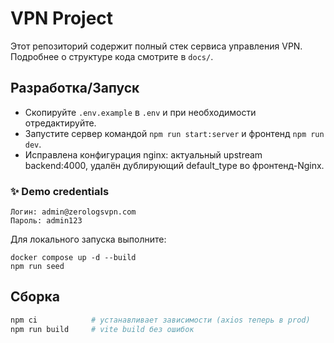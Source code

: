 # VPN Project

Этот репозиторий содержит полный стек сервиса управления VPN. Подробнее о структуре кода смотрите в `docs/`.

## Разработка/Запуск
- Скопируйте `.env.example` в `.env` и при необходимости отредактируйте.
- Запустите сервер командой `npm run start:server` и фронтенд `npm run dev`.
- Исправлена конфигурация nginx: актуальный upstream backend:4000, удалён дублирующий default_type во фронтенд-Nginx.

### ✨ Demo credentials

```
Логин: admin@zerologsvpn.com
Пароль: admin123
```

Для локального запуска выполните:

```
docker compose up -d --build
npm run seed
```

## Сборка

```bash
npm ci            # устанавливает зависимости (axios теперь в prod)
npm run build     # vite build без ошибок
```
